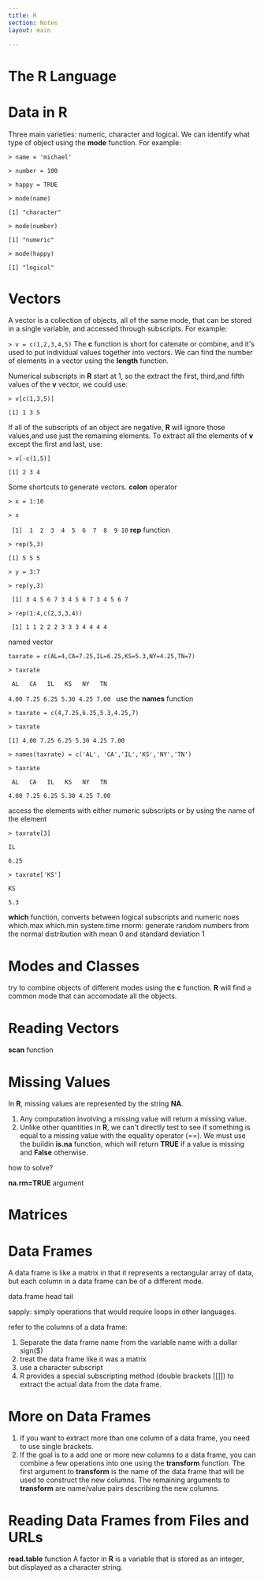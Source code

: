 ```yaml
---
title: R 
section: Notes
layout: main

---
```

The R Language
========

# Data in R #
Three main varieties: numeric, character and logical. We can identify
what type of object using the **mode** function. For example:

`> name = 'michael'`

`> number = 100`

`> happy = TRUE`

`> mode(name)`

`[1] "character"`

`> mode(number)`

`[1] "numeric"`

`> mode(happy)`

`[1] "logical"`
# Vectors #
A vector is a collection of objects, all of the same mode, that can be
stored in a single variable, and accessed through subscripts. For
example:

`> v = c(1,2,3,4,5)`
The **c** function is short for catenate or combine, and it's used to
put individual values together into vectors. We can find the number of
elements in a vector using the **length** function.

Numerical subscripts in **R** start at 1, so the extract the first,
third,and fifth values of the **v** vector, we could use:

`> v[c(1,3,5)]`

`[1] 1 3 5`

If all of the subscripts of an object are negative, **R** will ignore
those values,and use just the remaining elements. To extract all the
elements of **v** except the first and last, use:

`> v[-c(1,5)]`

`[1] 2 3 4`

Some shortcuts to generate vectors.
**colon** operator

`> x = 1:10`

`> x`

` [1]  1  2  3  4  5  6  7  8  9 10`
**rep** function

`> rep(5,3)`

`[1] 5 5 5`

`> y = 3:7`

`> rep(y,3)`

` [1] 3 4 5 6 7 3 4 5 6 7 3 4 5 6 7`

`> rep(1:4,c(2,3,3,4))`

` [1] 1 1 2 2 2 3 3 3 4 4 4 4`

named vector

`taxrate = c(AL=4,CA=7.25,IL=6.25,KS=5.3,NY=4.25,TN=7)`

`> taxrate`

`  AL   CA   IL   KS   NY   TN `

`4.00 7.25 6.25 5.30 4.25 7.00 `
use the **names** function

`> taxrate = c(4,7.25,6.25,5.3,4.25,7)`

`> taxrate`

`[1] 4.00 7.25 6.25 5.30 4.25 7.00`

`> names(taxrate) = c('AL', 'CA','IL','KS','NY','TN')`

`> taxrate`

`  AL   CA   IL   KS   NY   TN `

`4.00 7.25 6.25 5.30 4.25 7.00 `

access the elements with either numeric subscripts or by using the
name of the element

`> taxrate[3]`

`IL`

`6.25`

`> taxrate['KS']`

`KS`

`5.3`

**which** function, converts between logical subscripts and numeric
  noes
which.max
which.min
system.time
rnorm: generate random numbers from the normal distribution with mean
  0 and standard deviation 1

# Modes and Classes #
try to combine objects of different modes using the **c** function.
**R** will find a common mode that can accomodate all the objects.

# Reading Vectors #

**scan** function

# Missing Values #

In **R**, missing values are represented by the string **NA**.

1.  Any computation involving a missing value will return a missing
value.
2.  Unlike other quantities in **R**, we can't directly test to see if
something is equal to a missing value with the equality operator
(==). We must use the buildin **is.na** function, which will return
**TRUE** if a value is missing and **False** otherwise.

how to solve?

**na.rm=TRUE** argument

# Matrices #

# Data Frames #

A data frame is like a matrix in that it represents a rectangular
array of data, but each column in a data frame can be of a different
mode.

data.frame
head
tail

sapply: simply operations that would require loops in other languages.

refer to the columns of a data frame:
1. Separate the data frame name from the variable name with a dollar
sign($)
2. treat the data frame like it was a matrix
3. use a character subscript
4. R provides a special subscripting method (double brackets [[]]) to
extract the actual data from the data frame.


# More on Data Frames #
1. If you want to extract more than one column of a data frame, you
need to use single brackets.
2. If the goal is to a add one or more new columns to a data frame,
you can combine a few operations into one using the **transform**
function. The first argument to **transform** is the name of the data
frame that will be used to construct the new columns. The remaining
arguments to **transform** are name/value pairs describing the new columns.

# Reading Data Frames from Files and URLs #

**read.table** function
A factor in **R** is a variable that is stored as an integer, but
displayed as a character string.

